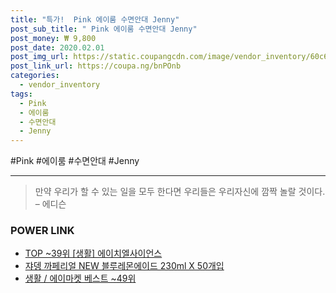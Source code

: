 ```yaml
--- 
title: "특가!  Pink 에이룸 수면안대 Jenny" 
post_sub_title: " Pink 에이룸 수면안대 Jenny" 
post_money: ₩ 9,800 
post_date: 2020.02.01 
post_img_url: https://static.coupangcdn.com/image/vendor_inventory/60c6/ae2ae1301212c9f4abde4c6e7121e573448e6e36e8d46552fff742c67199.jpg 
post_link_url: https://coupa.ng/bnPOnb 
categories: 
  - vendor_inventory 
tags: 
  - Pink 
  - 에이룸 
  - 수면안대 
  - Jenny 
--- 
```

  #Pink #에이룸 #수면안대 #Jenny 
<hr> 

> 만약 우리가 할 수 있는 일을 모두 한다면 우리들은 우리자신에 깜짝 놀랄 것이다. – 에디슨 


### POWER LINK

* <a href="https://blog.naver.com/fasyy4321/221781265326" target="_blank"> TOP ~39위 [생활] 에이치엘사이언스</a>
* <a href="https://blog.naver.com/santokki14/221779326710" target="_blank">쟈뎅 까페리얼 NEW 블루레몬에이드 230ml X 50개입</a>
* <a href="https://blog.naver.com/santokki14/221786776381" target="_blank">생활 / 에이마켓 베스트 ~49위</a>
